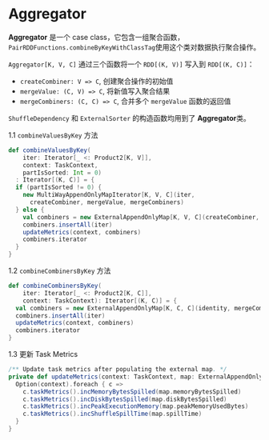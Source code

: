 # Aggregator

**Aggregator** 是一个 case class，它包含一组聚合函数，`PairRDDFunctions.combineByKeyWithClassTag`使用这个类对数据执行聚合操作。

`Aggregator[K, V, C]` 通过三个函数将一个 `RDD[(K, V)]` 写入到 `RDD[(K, C)]`：

* `createCombiner: V => C`, 创建聚合操作的初始值
* `mergeValue: (C, V) => C`, 将新值写入聚合结果
* `mergeCombiners: (C, C) => C`, 合并多个 `mergeValue` 函数的返回值

`ShuffleDependency` 和 `ExternalSorter` 的构造函数均用到了 **Aggregator**类。

1.1 `combineValuesByKey` 方法

```scala
def combineValuesByKey(
    iter: Iterator[_ <: Product2[K, V]],
    context: TaskContext,
    partIsSorted: Int = 0)
  : Iterator[(K, C)] = {
  if (partIsSorted != 0) {
    new MultiWayAppendOnlyMapIterator[K, V, C](iter,
      createCombiner, mergeValue, mergeCombiners)
  } else {
    val combiners = new ExternalAppendOnlyMap[K, V, C](createCombiner, mergeValue, mergeCombiners)
    combiners.insertAll(iter)
    updateMetrics(context, combiners)
    combiners.iterator
  }
}
```

1.2 `combineCombinersByKey` 方法

```scala
def combineCombinersByKey(
    iter: Iterator[_ <: Product2[K, C]],
    context: TaskContext): Iterator[(K, C)] = {
  val combiners = new ExternalAppendOnlyMap[K, C, C](identity, mergeCombiners, mergeCombiners)
  combiners.insertAll(iter)
  updateMetrics(context, combiners)
  combiners.iterator
}
```

1.3 更新 Task Metrics

```scala
/** Update task metrics after populating the external map. */
private def updateMetrics(context: TaskContext, map: ExternalAppendOnlyMap[_, _, _]): Unit = {
  Option(context).foreach { c =>
    c.taskMetrics().incMemoryBytesSpilled(map.memoryBytesSpilled)
    c.taskMetrics().incDiskBytesSpilled(map.diskBytesSpilled)
    c.taskMetrics().incPeakExecutionMemory(map.peakMemoryUsedBytes)
    c.taskMetrics().incShuffleSpillTime(map.spillTime)
  }
}
```
